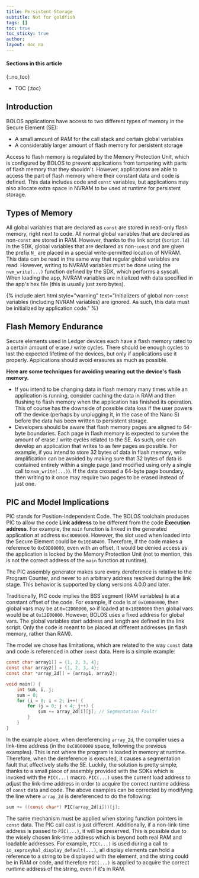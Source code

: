 ```yaml
---
title: Persistent Storage
subtitle: Not for goldfish
tags: []
toc: true
toc_sticky: true
author:
layout: doc_na
---
```


#### Sections in this article
{:.no_toc}
* TOC
{:toc}

## Introduction

BOLOS applications have access to two different types of memory in the Secure Element (SE):
- A small amount of RAM for the call stack and certain global variables
- A considerably larger amount of flash memory for persistent storage

Access to flash memory is regulated by the Memory Protection Unit, which is configured by BOLOS to prevent applications from tampering with parts of flash memory that they shouldn't. However, applications are able to access the part of flash memory where their constant data and code is defined. This data includes code and `const` variables, but applications may also allocate extra space in NVRAM to be used at runtime for persistent storage.

## Types of Memory

All global variables that are declared as `const` are stored in read-only flash memory, right next to code. All normal global variables that are declared as non-`const` are stored in RAM. However, thanks to the link script (`script.ld`) in the SDK, global variables that are declared as non-`const` and are given the prefix `N_` are placed in a special write-permitted location of NVRAM. This data can be read in the same way that regular global variables are read. However, writing to NVRAM variables must be done using the `nvm_write(...)` function defined by the SDK, which performs a syscall. When loading the app, NVRAM variables are initialized with data specified in the app's hex file (this is usually just zero bytes).

<!--  -->
{% include alert.html style="warning" text="Initializers of global non-<code>const</code> variables (including NVRAM variables) are ignored. As such, this data must be initialized by application code." %}
<!--  -->

## Flash Memory Endurance

Secure elements used in Ledger devices each have a flash memory rated to a certain amount of erase / write cycles. There should be enough cycles to last the expected lifetime of the devices, but only if applications use it properly. Applications should avoid erasures as much as possible.


**Here are some techniques for avoiding wearing out the device's flash memory.**

- If you intend to be changing data in flash memory many times while an application is running, consider caching the data in RAM and then flushing to flash memory when the application has finished its operation. This of course has the downside of possible data loss if the user powers off the device (perhaps by unplugging it, in the case of the Nano S) before the data has been written to persistent storage.
- Developers should be aware that flash memory pages are aligned to 64-byte boundaries. Each page in flash memory is expected to survive the amount of erase / write cycles related to the SE. As such, one can develop an application that writes to as few pages as possible. For example, if you intend to store 32 bytes of data in flash memory, write amplification can be avoided by making sure that 32 bytes of data is contained entirely within a single page (and modified using only a single call to `nvm_write(...)`). If the data crossed a 64-byte page boundary, then writing to it once may require two pages to be erased instead of just one.

## PIC and Model Implications

PIC stands for Position-Independent Code. The BOLOS toolchain produces PIC to allow the code **Link address** to be different from the code **Execution address**. For example, the `main` function is linked in the generated application at address `0xC0D00000`. However, the slot used when loaded into the Secure Element could be `0x10E40400`. Therefore, if the code makes a reference to `0xC0D00000`, even with an offset, it would be denied access as the application is locked by the Memory Protection Unit (not to mention, this is not the correct address of the `main` function at runtime).

The PIC assembly generator makes sure every dereference is relative to the Program Counter, and never to an arbitrary address resolved during the link stage. This behavior is supported by clang versions 4.0.0 and later.

Traditionally, PIC code implies the BSS segment (RAM variables) is at a constant offset of the code. For example, if code is at `0xC0D00000`, then global vars may be at `0xC2D00000`, so if loaded at `0x10E00000` then global vars would be at `0x12E00000`. However, BOLOS uses a fixed address for global vars. The global variables start address and length are defined in the link script. Only the code is meant to be placed at different addresses (in flash memory, rather than RAM).

The model we chose has limitations, which are related to the way `const` data and code is referenced in other `const` data. Here is a simple example:

``` c
const char array1[] = {1, 2, 3, 4};
const char array2[] = {1, 2, 3, 4};
const char *array_2d[] = {array1, array2};

void main() {
    int sum, i, j;
    sum = 0;
    for (i = 0; i < 2; i++) {
        for (j = 0; j < 4; j++) {
            sum += array_2d[i][j]; // Segmentation Fault!
        }
    }
}
```

In the example above, when dereferencing `array_2d`, the compiler uses a link-time address (in the `0xC0D00000` space, following the previous examples). This is not where the program is loaded in memory at runtime. Therefore, when the dereference is executed, it causes a segmentation fault that effectively stalls the SE. Luckily, the solution is pretty simple, thanks to a small piece of assembly provided with the SDKs which is invoked with the `PIC(...)` macro. `PIC(...)` uses the current load address to adjust the link-time address in order to acquire the correct runtime address of `const` data and code. The above examples can be corrected by modifying the line where `array_2d` is dereferenced to do the following:

``` c
sum += ((const char*) PIC(array_2d[i]))[j];
```

The same mechanism must be applied when storing function pointers in `const` data. The PIC call cast is just different. Additionally, if a non-link-time address is passed to `PIC(...)`, it will be preserved. This is possible due to the wisely chosen link-time address which is beyond both real RAM and loadable addresses. For example, `PIC(...)` is used during a call to `io_seproxyhal_display_default(...)`, all display elements can hold a reference to a string to be displayed with the element, and the string could be in RAM or code, and therefore `PIC(...)` is applied to acquire the correct runtime address of the string, even if it's in RAM.

